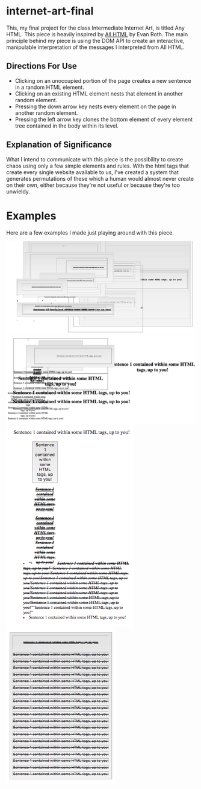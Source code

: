 # internet-art-final

This, my final project for the class Intermediate Internet Art, is titled Any HTML. This piece is heavily inspired by [All HTML](http://all-html.net/) by Evan Roth. The main principle behind my piece is using the DOM API to create an interactive, manipulable interpretation of the messages I interpreted from All HTML.

## Directions For Use

- Clicking on an unoccupied portion of the page creates a new sentence in a random HTML element.
- Clicking on an existing HTML element nests that element in another random element.
- Pressing the down arrow key nests every element on the page in another random element.
- Pressing the left arrow key clones the bottom element of every element tree contained in the body within its level.

## Explanation of Significance

What I intend to communicate with this piece is the possibility to create chaos using only a few simple elements and rules. With the html tags that create every single website available to us, I've created a system that generates permutations of these which a human would almost never create on their own, either because they're not useful or because they're too unwieldy.

# Examples

Here are a few examples I made just playing around with this piece.

![](imgs/ex1.png)
![](imgs/ex2.png)
![](imgs/ex3.png)
![](imgs/ex4.png)
